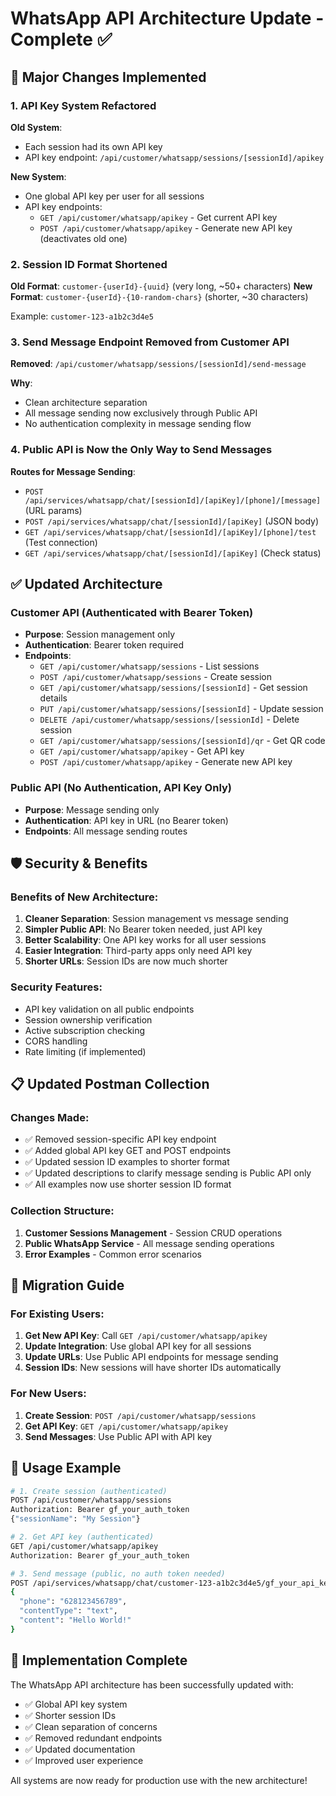 # WhatsApp API Architecture Update - Complete ✅

## 🔄 **Major Changes Implemented**

### 1. **API Key System Refactored**
**Old System**: 
- Each session had its own API key
- API key endpoint: `/api/customer/whatsapp/sessions/[sessionId]/apikey`

**New System**:
- One global API key per user for all sessions
- API key endpoints:
  - `GET /api/customer/whatsapp/apikey` - Get current API key
  - `POST /api/customer/whatsapp/apikey` - Generate new API key (deactivates old one)

### 2. **Session ID Format Shortened**
**Old Format**: `customer-{userId}-{uuid}` (very long, ~50+ characters)
**New Format**: `customer-{userId}-{10-random-chars}` (shorter, ~30 characters)

Example: `customer-123-a1b2c3d4e5`

### 3. **Send Message Endpoint Removed from Customer API**
**Removed**: `/api/customer/whatsapp/sessions/[sessionId]/send-message`

**Why**: 
- Clean architecture separation
- All message sending now exclusively through Public API
- No authentication complexity in message sending flow

### 4. **Public API is Now the Only Way to Send Messages**
**Routes for Message Sending**:
- `POST /api/services/whatsapp/chat/[sessionId]/[apiKey]/[phone]/[message]` (URL params)
- `POST /api/services/whatsapp/chat/[sessionId]/[apiKey]` (JSON body)
- `GET /api/services/whatsapp/chat/[sessionId]/[apiKey]/[phone]/test` (Test connection)
- `GET /api/services/whatsapp/chat/[sessionId]/[apiKey]` (Check status)

## ✅ **Updated Architecture**

### Customer API (Authenticated with Bearer Token)
- **Purpose**: Session management only
- **Authentication**: Bearer token required
- **Endpoints**:
  - `GET /api/customer/whatsapp/sessions` - List sessions
  - `POST /api/customer/whatsapp/sessions` - Create session
  - `GET /api/customer/whatsapp/sessions/[sessionId]` - Get session details
  - `PUT /api/customer/whatsapp/sessions/[sessionId]` - Update session
  - `DELETE /api/customer/whatsapp/sessions/[sessionId]` - Delete session
  - `GET /api/customer/whatsapp/sessions/[sessionId]/qr` - Get QR code
  - `GET /api/customer/whatsapp/apikey` - Get API key
  - `POST /api/customer/whatsapp/apikey` - Generate new API key

### Public API (No Authentication, API Key Only)
- **Purpose**: Message sending only
- **Authentication**: API key in URL (no Bearer token)
- **Endpoints**: All message sending routes

## 🛡️ **Security & Benefits**

### Benefits of New Architecture:
1. **Cleaner Separation**: Session management vs message sending
2. **Simpler Public API**: No Bearer token needed, just API key
3. **Better Scalability**: One API key works for all user sessions
4. **Easier Integration**: Third-party apps only need API key
5. **Shorter URLs**: Session IDs are now much shorter

### Security Features:
- API key validation on all public endpoints
- Session ownership verification
- Active subscription checking
- CORS handling
- Rate limiting (if implemented)

## 📋 **Updated Postman Collection**

### Changes Made:
- ✅ Removed session-specific API key endpoint
- ✅ Added global API key GET and POST endpoints
- ✅ Updated session ID examples to shorter format
- ✅ Updated descriptions to clarify message sending is Public API only
- ✅ All examples now use shorter session ID format

### Collection Structure:
1. **Customer Sessions Management** - Session CRUD operations
2. **Public WhatsApp Service** - All message sending operations
3. **Error Examples** - Common error scenarios

## 🔄 **Migration Guide**

### For Existing Users:
1. **Get New API Key**: Call `GET /api/customer/whatsapp/apikey`
2. **Update Integration**: Use global API key for all sessions
3. **Update URLs**: Use Public API endpoints for message sending
4. **Session IDs**: New sessions will have shorter IDs automatically

### For New Users:
1. **Create Session**: `POST /api/customer/whatsapp/sessions`
2. **Get API Key**: `GET /api/customer/whatsapp/apikey`
3. **Send Messages**: Use Public API with API key

## 🎯 **Usage Example**

```bash
# 1. Create session (authenticated)
POST /api/customer/whatsapp/sessions
Authorization: Bearer gf_your_auth_token
{"sessionName": "My Session"}

# 2. Get API key (authenticated)
GET /api/customer/whatsapp/apikey
Authorization: Bearer gf_your_auth_token

# 3. Send message (public, no auth token needed)
POST /api/services/whatsapp/chat/customer-123-a1b2c3d4e5/gf_your_api_key
{
  "phone": "628123456789",
  "contentType": "text",
  "content": "Hello World!"
}
```

## 🎉 **Implementation Complete**

The WhatsApp API architecture has been successfully updated with:
- ✅ Global API key system
- ✅ Shorter session IDs
- ✅ Clean separation of concerns
- ✅ Removed redundant endpoints
- ✅ Updated documentation
- ✅ Improved user experience

All systems are now ready for production use with the new architecture!
